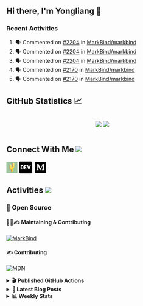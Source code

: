 ## Hi there, I'm Yongliang 👋

### Recent Activities

<!--START_SECTION:activity-->
1. 🗣 Commented on [#2204](https://github.com/MarkBind/markbind/issues/2204) in [MarkBind/markbind](https://github.com/MarkBind/markbind)
2. 🗣 Commented on [#2204](https://github.com/MarkBind/markbind/issues/2204) in [MarkBind/markbind](https://github.com/MarkBind/markbind)
3. 🗣 Commented on [#2204](https://github.com/MarkBind/markbind/issues/2204) in [MarkBind/markbind](https://github.com/MarkBind/markbind)
4. 🗣 Commented on [#2170](https://github.com/MarkBind/markbind/issues/2170) in [MarkBind/markbind](https://github.com/MarkBind/markbind)
5. 🗣 Commented on [#2170](https://github.com/MarkBind/markbind/issues/2170) in [MarkBind/markbind](https://github.com/MarkBind/markbind)
<!--END_SECTION:activity-->

## GitHub Statistics :chart_with_upwards_trend:
<div align="center">
<div style="display: flex; align-items: center; justify-content: center;">

[![](https://github-readme-stats-tlylt.vercel.app/api?username=tlylt&show_icons=true&theme=tokyonight&hide_border=true&locale=en)](https://github.com/tlylt)
[![](https://github-readme-streak-stats.herokuapp.com/?user=tlylt&theme=tokyonight&hide_border=true)](https://github.com/tlylt)
</div>
</div>

## Connect With Me <img src="https://media.giphy.com/media/2wh5K5yE3ulp3xgYcG/giphy-downsized.gif" width="30">

<a href="https://www.yongliangliu.com/" target="_blank"><img align="center" src="static/site-icon.png" alt="yongliangliu.com" height="29" width="29" /></a>
<a href="https://dev.to/tlylt" target="_blank"><img align="center" src="static/dev-badge.svg" alt="dev.to/tlylt" height="35" width="35" /></a>
<a href="https://tlylt.medium.com" target="_blank"><img align="center" src="static/medium.png" alt="tlylt.medium.com" height="35" width="35" /></a>

## Activities <img src="https://media.giphy.com/media/WUlplcMpOCEmTGBtBW/giphy.gif" width="30">

### 🔭 Open Source

#### 👷‍♂️✍️ Maintaining & Contributing
[![MarkBind](https://github-readme-stats-tlylt.vercel.app/api/pin/?username=markbind&repo=markbind)](https://github.com/MarkBind/markbind)

#### ✍️ Contributing
[![MDN](https://github-readme-stats-tlylt.vercel.app/api/pin/?username=mdn&repo=content)](https://github.com/mdn/content)

<details>
<summary> <b>🎬 Published GitHub Actions </b> </summary>

[![install-graphviz](https://github-readme-stats-tlylt.vercel.app/api/pin/?username=tlylt&repo=install-graphviz)](https://github.com/tlylt/install-graphviz)

[![reposense-action](https://github-readme-stats-tlylt.vercel.app/api/pin/?username=tlylt&repo=reposense-action)](https://github.com/tlylt/reposense-action)

[![markbin-action](https://github-readme-stats-tlylt.vercel.app/api/pin/?username=markbind&repo=markbind-action)](https://github.com/MarkBind/markbind-action)

</details>

<details>
<summary> <b>📕 Latest Blog Posts</b> </summary>

<!-- BLOG-POST-LIST:START -->
- [Deploy a ChatGPT API Server in no time](https://www.yongliangliu.com/blog/chatgpt-nextjs-server/)
- [Creating a regex-based Markdown parser in TypeScript](https://www.yongliangliu.com/blog/rmark/)
- [Create VSCode Snippets for Markdown Blog Workflows](https://www.yongliangliu.com/blog/vscode-snippets/)
- [Brag Doc 2023](https://www.yongliangliu.com/blog/brag-doc-2023/)
- [My Journey into Open Source](https://www.yongliangliu.com/blog/my-journey-into-open-source/)
<!-- BLOG-POST-LIST:END -->

</details>

<details>
<summary> <b>📊 Weekly Stats</b> </summary>

<!--START_SECTION:waka-->
![Code Time](http://img.shields.io/badge/Code%20Time-859%20hrs%2029%20mins-blue)

**🐱 My GitHub Data** 

> 📦 605.4 kB Used in GitHub's Storage 
 > 
> 🏆 714 Contributions in the Year 2023
 > 
> 🚫 Not Opted to Hire
 > 
> 📜 166 Public Repositories 
 > 
> 🔑 29 Private Repositories 
 > 
**I'm an Early 🐤** 

```text
🌞 Morning                1736 commits        ██████████░░░░░░░░░░░░░░░   41.00 % 
🌆 Daytime                1182 commits        ███████░░░░░░░░░░░░░░░░░░   27.92 % 
🌃 Evening                1181 commits        ███████░░░░░░░░░░░░░░░░░░   27.89 % 
🌙 Night                  135 commits         █░░░░░░░░░░░░░░░░░░░░░░░░   03.19 % 
```
📅 **I'm Most Productive on Sunday** 

```text
Monday                   632 commits         ████░░░░░░░░░░░░░░░░░░░░░   14.93 % 
Tuesday                  630 commits         ████░░░░░░░░░░░░░░░░░░░░░   14.88 % 
Wednesday                594 commits         ████░░░░░░░░░░░░░░░░░░░░░   14.03 % 
Thursday                 598 commits         ████░░░░░░░░░░░░░░░░░░░░░   14.12 % 
Friday                   573 commits         ███░░░░░░░░░░░░░░░░░░░░░░   13.53 % 
Saturday                 513 commits         ███░░░░░░░░░░░░░░░░░░░░░░   12.12 % 
Sunday                   694 commits         ████░░░░░░░░░░░░░░░░░░░░░   16.39 % 
```


📊 **This Week I Spent My Time On** 

```text
🕑︎ Time Zone: Asia/Singapore

💬 Programming Languages: 
Markdown                 10 hrs 15 mins      ██████████████░░░░░░░░░░░   55.20 % 
TypeScript               2 hrs 39 mins       ████░░░░░░░░░░░░░░░░░░░░░   14.27 % 
C#                       2 hrs 22 mins       ███░░░░░░░░░░░░░░░░░░░░░░   12.75 % 
reStructuredText         39 mins             █░░░░░░░░░░░░░░░░░░░░░░░░   03.52 % 
HTML                     35 mins             █░░░░░░░░░░░░░░░░░░░░░░░░   03.20 % 
```


 Last Updated on 11/03/2023 00:33:45 UTC
<!--END_SECTION:waka-->

</details>
